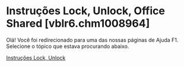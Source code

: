 
# Instruções Lock, Unlock, Office Shared [vblr6.chm1008964]

Olá! Você foi redirecionado para uma das nossas páginas de Ajuda F1. Selecione o tópico que estava procurando abaixo.

[Instruções Lock, Unlock](http://msdn.microsoft.com/library/83bef5d8-55f9-10cf-5092-66b21529aa43%28Office.15%29.aspx)
